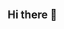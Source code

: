 ## Hi there 👋

<!--
**TaskKenny/TaskKenny** is a ✨ _special_ ✨ repository because its `README.md` (this file) appears on your GitHub profile.

- 🌱 I’m currently learning Termux

